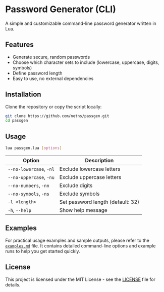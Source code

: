# Password Generator (CLI)

A simple and customizable command-line password generator written in Lua.

## Features

- Generate secure, random passwords
- Choose which character sets to include (lowercase, uppercase, digits, symbols)
- Define password length
- Easy to use, no external dependencies

## Installation

Clone the repository or copy the script locally:

```bash
git clone https://github.com/netns/passgen.git
cd passgen
```

## Usage

```bash
lua passgen.lua [options]
```

| Option                  | Description                       |
| ----------------------- | --------------------------------- |
| `--no-lowercase`, `-nl` | Exclude lowercase letters         |
| `--no-uppercase`, `-nu` | Exclude uppercase letters         |
| `--no-numbers`, `-nn`   | Exclude digits                    |
| `--no-symbols`, `-ns`   | Exclude symbols                   |
| `-l <length>`           | Set password length (default: 32) |
| `-h`, `--help`          | Show help message                 |

## Examples

For practical usage examples and sample outputs, please refer to the [`examples.md`](examples.md) file. 
It contains detailed command-line options and example runs to help you get started quickly.

## License

This project is licensed under the MIT License - see the [LICENSE](LICENSE) file for details.
